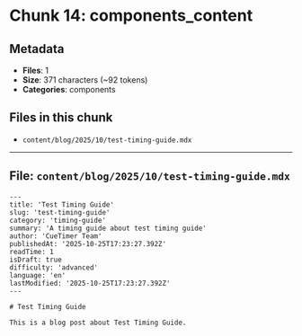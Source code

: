 # Chunk 14: components_content

## Metadata

- **Files**: 1
- **Size**: 371 characters (~92 tokens)
- **Categories**: components

## Files in this chunk

- `content/blog/2025/10/test-timing-guide.mdx`

---

## File: `content/blog/2025/10/test-timing-guide.mdx`

```
---
title: 'Test Timing Guide'
slug: 'test-timing-guide'
category: 'timing-guide'
summary: 'A timing guide about test timing guide'
author: 'CueTimer Team'
publishedAt: '2025-10-25T17:23:27.392Z'
readTime: 1
isDraft: true
difficulty: 'advanced'
language: 'en'
lastModified: '2025-10-25T17:23:27.392Z'
---

# Test Timing Guide

This is a blog post about Test Timing Guide.
```
